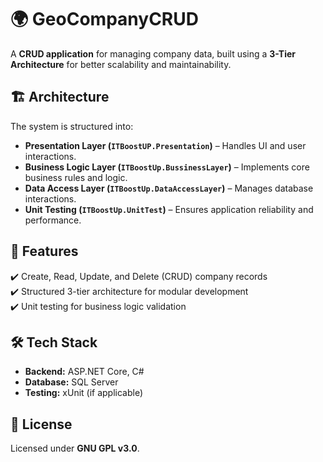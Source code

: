 # 🌍 GeoCompanyCRUD  

A **CRUD application** for managing company data, built using a **3-Tier Architecture** for better scalability and maintainability.  

## 🏗️ Architecture  
The system is structured into:  
- **Presentation Layer (`ITBoostUP.Presentation`)** – Handles UI and user interactions.  
- **Business Logic Layer (`ITBoostUp.BussinessLayer`)** – Implements core business rules and logic.  
- **Data Access Layer (`ITBoostUp.DataAccessLayer`)** – Manages database interactions.  
- **Unit Testing (`ITBoostUp.UnitTest`)** – Ensures application reliability and performance.  

## 🚀 Features  
✔️ Create, Read, Update, and Delete (CRUD) company records  
✔️ Structured 3-tier architecture for modular development  
✔️ Unit testing for business logic validation  

## 🛠️ Tech Stack  
- **Backend:** ASP.NET Core, C#  
- **Database:** SQL Server  
- **Testing:** xUnit (if applicable)  

## 📜 License  
Licensed under **GNU GPL v3.0**.  
